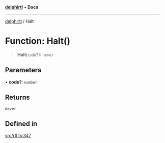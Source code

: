 [**delphirtl**](../README.md) • **Docs**

***

[delphirtl](../globals.md) / Halt

# Function: Halt()

> **Halt**(`code`?): `never`

## Parameters

• **code?**: `number`

## Returns

`never`

## Defined in

[src/rtl.ts:347](https://github.com/chuacw/delphirtl/blob/05c2ea653decdb53a49ed6866b6aa0d956ef8b01/src/rtl.ts#L347)
